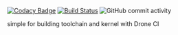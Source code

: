 [![Codacy Badge](https://app.codacy.com/project/badge/Grade/b529e6bd5de84041954e0c239b2d4731)](https://www.codacy.com/gh/cbendot/builder-compilation/dashboard?utm_source=github.com&amp;utm_medium=referral&amp;utm_content=cbendot/builder-compilation&amp;utm_campaign=Badge_Grade) [![Build Status](https://cloud.drone.io/api/badges/cbendot/builder-compilation/status.svg?ref=refs/heads/ci-tcbuild)](https://cloud.drone.io/cbendot/builder-compilation) ![GitHub commit activity](https://img.shields.io/github/commit-activity/m/cbendot/builder-compilation)

simple </script> for building toolchain and kernel with Drone CI
